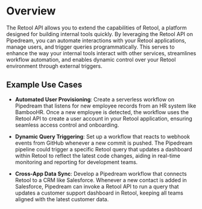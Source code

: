 # Overview

The Retool API allows you to extend the capabilities of Retool, a platform designed for building internal tools quickly. By leveraging the Retool API on Pipedream, you can automate interactions with your Retool applications, manage users, and trigger queries programmatically. This serves to enhance the way your internal tools interact with other services, streamlines workflow automation, and enables dynamic control over your Retool environment through external triggers.

## Example Use Cases

- **Automated User Provisioning**: Create a serverless workflow on Pipedream that listens for new employee records from an HR system like BambooHR. Once a new employee is detected, the workflow uses the Retool API to create a user account in your Retool application, ensuring seamless access control and onboarding.

- **Dynamic Query Triggering**: Set up a workflow that reacts to webhook events from GitHub whenever a new commit is pushed. The Pipedream pipeline could trigger a specific Retool query that updates a dashboard within Retool to reflect the latest code changes, aiding in real-time monitoring and reporting for development teams.

- **Cross-App Data Sync**: Develop a Pipedream workflow that connects Retool to a CRM like Salesforce. Whenever a new contact is added in Salesforce, Pipedream can invoke a Retool API to run a query that updates a customer support dashboard in Retool, keeping all teams aligned with the latest customer data.
